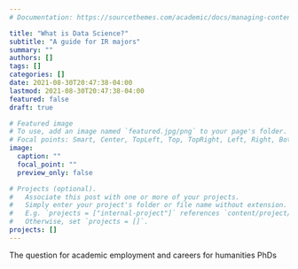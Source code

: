 ```yaml
---
# Documentation: https://sourcethemes.com/academic/docs/managing-content/

title: "What is Data Science?"
subtitle: "A guide for IR majors"
summary: ""
authors: []
tags: []
categories: []
date: 2021-08-30T20:47:38-04:00
lastmod: 2021-08-30T20:47:38-04:00
featured: false
draft: true

# Featured image
# To use, add an image named `featured.jpg/png` to your page's folder.
# Focal points: Smart, Center, TopLeft, Top, TopRight, Left, Right, BottomLeft, Bottom, BottomRight.
image:
  caption: ""
  focal_point: ""
  preview_only: false

# Projects (optional).
#   Associate this post with one or more of your projects.
#   Simply enter your project's folder or file name without extension.
#   E.g. `projects = ["internal-project"]` references `content/project/deep-learning/index.md`.
#   Otherwise, set `projects = []`.
projects: []
---
```


The question for academic employment and careers for humanities PhDs 
